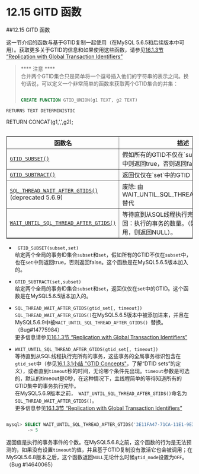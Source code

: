 # 12.15 GITD 函数

##12.15 GITD 函数

这一节介绍的函数与基于GTID复制一起使用（在MySQL 5.6.5和后续版本中可用）。获取更多关于GTID的信息和如果使用这些函数，请参见[16.1.3节 “Replication with Global Transaction Identifiers”][16-1-3-RWGTI]

>**** 注意 ****  
>合并两个GTID集合只是简单将一个逗号插入他们的字符串的表示之间。换句话说，可以定义一个非常简单的函数来获取两个GTID集合的并集：
>
>```sql
>
>CREATE FUNCTION GTID_UNION(g1 TEXT, g2 TEXT) 
    RETURNS TEXT DETERMINISTIC
RETURN CONCAT(g1,',',g2);
>  
>```

<table summary="GTID Functions" border="1"><colgroup><col class="name"><col class="description"></colgroup><thead><tr><th scope="col">函数名</th><th scope="col">描述</th></tr></thead><tbody><tr><td scope="row"><a class="link" href="functions.html#function_gtid-subset"><code class="literal">GTID_SUBSET()</code></a></td><td>假如所有的GTID不仅在`subset`中，也在`set`中则返回true，否则返回false。</td></tr><tr><td scope="row"><a class="link" href="functions.html#function_gtid-subtract"><code class="literal">GTID_SUBTRACT()</code></a></td><td>返回仅仅在`set`中的GTID</td></tr><tr><td scope="row"><a class="link" href="functions.html#function_sql-thread-wait-after-gtids"><code class="literal">SQL_THREAD_WAIT_AFTER_GTIDS()</code></a>(deprecated 5.6.9)</td><td>废除: 由WAIT_UNTIL_SQL_THREAD_AFTER_GTIDS()替代</td></tr><tr><td scope="row"><a class="link" href="functions.html#function_wait-until-sql-thread-after-gtids"><code class="literal">WAIT_UNTIL_SQL_THREAD_AFTER_GTIDS()</code></a></td><td>等待直到从SQL线程执行完所有的事务。返回：执行的事务的数量。（如果GTID没有被启用，则返回NULL）。</td></tr></tbody></table>

* ` GTID_SUBSET(subset,set)`  
给定两个全局的事务ID集合`subset`和`set`，假如所有的GTID不仅在`subset`中，也在`set`中则返回true，否则返回false。这个函数是在MySQL5.6.5版本加入的。

* `GTID_SUBTRACT(set,subset)`  
给定两个全局的事务ID集合`subset`和`set`，返回仅仅在`set`中的GTID。这个函数是在MySQL5.6.5版本加入的。

* `SQL_THREAD_WAIT_AFTER_GTIDS(gtid_set[, timeout])`  
`SQL_THREAD_WAIT_AFTER_GTIDS()`在MySQL5.6.5版本中被添加进来，并且在MySQL5.6.9中被`WAIT_UNTIL_SQL_THREAD_AFTER_GTIDS() `替换。（Bug#14775984）  
更多信息请参见[16.1.3节 “Replication with Global Transaction Identifiers”][16-1-3-RWGTI]

* `WAIT_UNTIL_SQL_THREAD_AFTER_GTIDS(gtid_set[, timeout])`  
等待直到从SQL线程执行完所有的事务，这些事务的全局事务标识包含在`gtid_set`中（参见[16.1.3.1小结 "GTID Concepts"][16-1-3-1-GTIDC]，了解“DTID sets”的定义），或者直到`timeout`秒的时间，无论哪个条件先出现。`timeout`参数是可选的，默认的timeout是0秒，在这种情况下，主线程简单的等待知道所有的GTID集中的事务执行完毕。  
在MySQL5.6.9版本之前，` WAIT_UNTIL_SQL_THREAD_AFTER_GTIDS()`命名为` SQL_THREAD_WAIT_AFTER_GTIDS()`。  
更多信息参见[16.1.3节 “Replication with Global Transaction Identifiers”][16-1-3-RWGTI]

```sql

mysql> SELECT WAIT_UNTIL_SQL_THREAD_AFTER_GTIDS('3E11FA47-71CA-11E1-9E33-C80AA9429562:1-5');
        -> 5

```
返回值是执行的事务事件的个数。在MySQL5.6.8之前，这个函数的行为是无法预测的，如果没有设置`timeout`的值，并且基于GTID复制没有激活它也会被调用；在MySQL5.6.8版本之后，这个函数返回`NULL`无论什么时候`gtid_mode`设置为`OFF`。（Bug #14640065）

[16-1-3-RWGTI]:../Chapter_16/16.01.03_Replication_with_Global_Transaction_Identifiers.md
[16-1-3-1-GTIDC]: ../Chapter_16/16.01.03_Replication_with_Global_Transaction_Identifiers.md